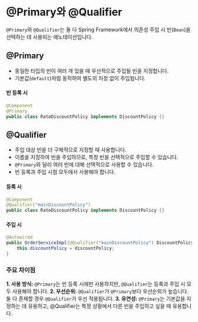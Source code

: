 # @Primary와 @Qualifier

`@Primary`와 `@Qualifier`는 둘 다 Spring Framework에서 의존성 주입 시 빈(`Bean`)을 선택하는 데 사용되는 애노테이션입니다.

## @Primary

- 동일한 타입의 빈이 여러 개 있을 때 우선적으로 주입될 빈을 지정합니다.
- 기본값(`default`)처럼 동작하여 별도의 지정 없이 주입됩니다.

#### 빈 등록 시

```java
@Component
@Primary
public class RateDiscountPolicy implements DiscountPolicy {}
```

## @Qualifier

- 주입 대상 빈을 더 구체적으로 지정할 때 사용합니다.
- 이름을 지정하여 빈을 주입하므로, 특정 빈을 선택적으로 주입할 수 있습니다.
- `@Primary`와 달리 여러 빈에 대해 선택적으로 사용할 수 있습니다.
- 빈 등록과 주입 시점 모두에서 사용해야 합니다.

#### 등록 시

```java
@Component
@Qualifier("mainDiscountPolicy")
public class RateDiscountPolicy implements DiscountPolicy {}
```

#### 주입 시

```java
@Autowired
public OrderServiceImpl(@Qualifier("mainDiscountPolicy") DiscountPolicy discountPolicy) {
    this.discountPolicy = discountPolicy;
}
```

### 주요 차이점

**1. 사용 방식:** `@Primary`는 빈 등록 시에만 사용하지만, `@Qualifier`는 등록과 주입 시 모두 사용해야 합니다.
**2. 우선순위:** `@Qualifier`가 `@Primary`보다 우선순위가 높습니다. 둘 다 존재할 경우 `@Qualifier`가 우선 적용됩니다.
**3. 유연성:** `@Primary`는 기본값을 지정하는 데 유용하고, @Qualifier는 특정 상황에서 다른 빈을 주입하고 싶을 때 유용합니다.
